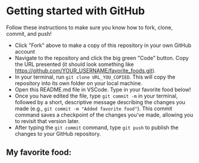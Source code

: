 # Getting started with GitHub

Follow these instructions to make sure you know how to fork, clone, commit, and push!

- Click "Fork" above to make a copy of this repository in your own GitHub account
- Navigate to the repository and click the big green "Code" button. Copy the URL presented (it should look something like https://github.com/YOUR_USERNAME/favorite_foods.git).
- In your terminal, run `git clone URL_YOU_COPIED`. This will copy the repository into its own folder on your local machine.
- Open this README.md file in VSCode. Type in your favorite food below!
- Once you have edited the file, type `git commit -m` in your terminal, followed by a short, descriptive message describing the changes you made (e.g., `git commit -m "Added favorite food"`). This commit command saves a checkpoint of the changes you've made, allowing you to revisit that version later.
- After typing the `git commit` command, type `git push` to publish the changes to your GitHub repository.

## My favorite food:
